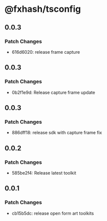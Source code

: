 # @fxhash/tsconfig

## 0.0.3

### Patch Changes

- 616d6020: release frame capture

## 0.0.3

### Patch Changes

- 0b2f1e9d: Release capture frame update

## 0.0.3

### Patch Changes

- 886dff18: release sdk with capture frame fix

## 0.0.2

### Patch Changes

- 585be2f4: Release latest toolkit

## 0.0.1

### Patch Changes

- cb15b5dc: release open form art toolkits
